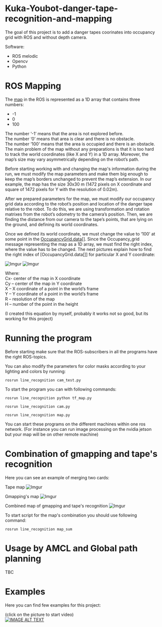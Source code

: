 # Kuka-Youbot-danger-tape-recognition-and-mapping

The goal of this project is to add a danger tapes coorinates into occupancy grid with ROS and without depth camera. 


Software:
- ROS melodic
- Opencv
- Python


# ROS Mapping

The [map](http://docs.ros.org/en/melodic/api/nav_msgs/html/msg/OccupancyGrid.html) in the ROS is represented as a 1D array that contains three numbers: 
- -1 
-	0
- 100

The number ‘-1’ means that the area is not explored before.<br/>
The number ‘0’ means that area is clear and there is no obstacle.<br/> 
The number ‘100’ means that the area is occupied and there is an obstacle.<br/> 
The main problem of the map without any preparations is that it is too hard to track the world coordinates (like X and Y) in a 1D array. Moreover, the map’s size may vary asymmetrically depending on the robot’s path.

Before starting working with and changing the map's information during the run, we must modify the map parameters and make them big enough to keep the map’s borders unchanged to prevent the map’s extension. In our example, the map has the size 30x30 m (1472 pixels on X coordinate and square of 1472 pixels for Y with the resolution of 0.02m). 

After we prepared parameters for the map, we must modify our occupancy grid data according to the robot’s position and location of the danger tape relative to the robot. To do this, we are using transformation and rotation matrixes from the robot’s odometry to the camera’s position. Then, we are finding the distance from our camera to the tape’s points, that are lying on the ground, and defining its world coordinates. 

Once we defined its world coordinate, we must change the value to ‘100’ at some point in the [OccupancyGrid.data[]](http://docs.ros.org/en/melodic/api/nav_msgs/html/msg/OccupancyGrid.html). Since the Occupancy_grid message representing the map as a 1D array, we must find the right index, where the value has to be changed. The next pictures explain how to find the right index of [OccupancyGrid.data[]] for particular X and Y coordinate:

![Imgur](https://i.imgur.com/7ktSIlQ.png)
![Imgur](https://i.imgur.com/E6BHjMD.png)

Where:<br/>
Cx- center of the map in X coordinate<br/>
Cy – center of the map in Y coordinate<br/>
X – X coordinate of a point in the world’s frame<br/>
Y – Y coordinate of a point in the world’s frame<br/>
R – resolution of the map<br/>
H – number of the point in the height<br/>

(I created this equation by myself, probably it works not so good, but its working for this project)


# Running the program
Before starting make sure that the ROS-subscribers in all the programs have the right ROS-topics.

You can also modify the parameters for color masks according to your lighting and colors by running:

`rosrun line_recognition cam_test.py`

To start the program you can with following commands:

`rosrun line_recognition python tf_map.py`

`rosrun line_recognition cam.py`

`rosrun line_recognition map.py`

You can start these programs on the different machines within one ros network. (For instance you can run image processing on the nvidia jetson but your map will be on other remote machine)

# Combination of gmapping and tape's recognition

Here you can see an example of merging two cards:

Tape map
![Imgur](https://imgur.com/wtYdlNF.png)

Gmapping's map
![Imgur](https://imgur.com/LkmK0Hu.png)

Combined map of gmapping and tape's recognition
![Imgur](https://imgur.com/dKQAUlB.png)

To start script for the map's combination you should use following command:

```rosrun line_recognition map_sum``` 

# Usage by AMCL and Global path planning

TBC

# Examples

Here you can find few examples for this project:

(click on the picture to start video)<br/>
[![IMAGE ALT TEXT](http://img.youtube.com/vi/Qk4FWbUZ-5A/0.jpg)](http://www.youtube.com/watch?v=Qk4FWbUZ-5A "Video Title")





